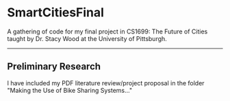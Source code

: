 # SmartCitiesFinal
A gathering of code for my final project in CS1699: The Future of Cities taught by Dr. Stacy Wood at the University of Pittsburgh.
______

## Preliminary Research
I have included my PDF literature review/project proposal in the folder "Making the Use of Bike Sharing Systems..."
